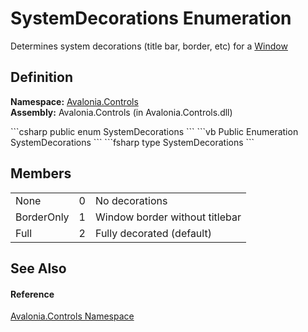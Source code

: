 # SystemDecorations Enumeration


Determines system decorations (title bar, border, etc) for a <a href="T_Avalonia_Controls_Window">Window</a>



## Definition
**Namespace:** <a href="N_Avalonia_Controls">Avalonia.Controls</a>  
**Assembly:** Avalonia.Controls (in Avalonia.Controls.dll)

<Tabs groupId="api-code-preview">
<TabItem value="csharp" label="C#">
```csharp
public enum SystemDecorations
```
</TabItem>
<TabItem value="vb" label="VB">
```vb
Public Enumeration SystemDecorations
```
</TabItem>
<TabItem value="fsharp" label="F#">
```fsharp
type SystemDecorations
```
</TabItem>
</Tabs>



## Members
<table>
<tr>
<td>None</td>
<td>0</td>
<td>No decorations</td>
</tr>
<tr>
<td>BorderOnly</td>
<td>1</td>
<td>Window border without titlebar</td>
</tr>
<tr>
<td>Full</td>
<td>2</td>
<td>Fully decorated (default)</td>
</tr>
</table>

## See Also


#### Reference
<a href="N_Avalonia_Controls">Avalonia.Controls Namespace</a>  

